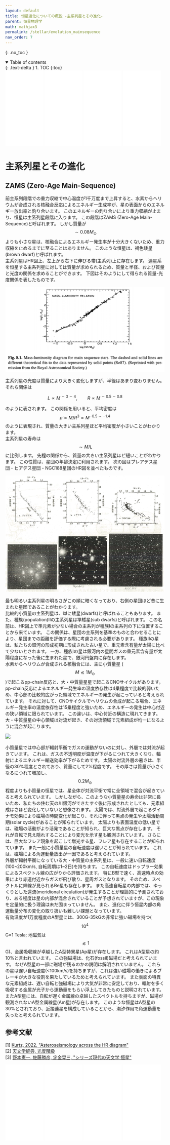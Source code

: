 ```yaml
---
layout: default
title: 恒星進化についての概説 -主系列星とその進化-
parent: 恒星物理学
math: mathjax3
permalink: /stellar/evolution_mainsequence
nav_order: 7
---
```


{: .no_toc }

<details open markdown="block">
  <summary>
    Table of contents
  </summary>
  {: .text-delta }
1. TOC
{:toc}
</details>

<iframe sandbox="allow-popups allow-scripts allow-modals allow-forms allow-same-origin" style="width:120px;height:240px;" marginwidth="0" marginheight="0" scrolling="no" frameborder="0" src="//rcm-fe.amazon-adsystem.com/e/cm?lt1=_blank&bc1=000000&IS2=1&bg1=FFFFFF&fc1=000000&lc1=0000FF&t=nakasho010d-22&language=ja_JP&o=9&p=8&l=as4&m=amazon&f=ifr&ref=as_ss_li_til&asins=4535607273&linkId=1cea0e65f198098664e273dc87bb11aa"></iframe> <iframe sandbox="allow-popups allow-scripts allow-modals allow-forms allow-same-origin" style="width:120px;height:240px;" marginwidth="0" marginheight="0" scrolling="no" frameborder="0" src="//rcm-fe.amazon-adsystem.com/e/cm?lt1=_blank&bc1=000000&IS2=1&bg1=FFFFFF&fc1=000000&lc1=0000FF&t=nakasho010d-22&language=ja_JP&o=9&p=8&l=as4&m=amazon&f=ifr&ref=as_ss_li_til&asins=4769916434&linkId=bcd899a3fcbddde6902d952cfbcb362d"></iframe> <iframe sandbox="allow-popups allow-scripts allow-modals allow-forms allow-same-origin" style="width:120px;height:240px;" marginwidth="0" marginheight="0" scrolling="no" frameborder="0" src="//rcm-fe.amazon-adsystem.com/e/cm?lt1=_blank&bc1=000000&IS2=1&bg1=FFFFFF&fc1=000000&lc1=0000FF&t=nakasho010d-22&language=ja_JP&o=9&p=8&l=as4&m=amazon&f=ifr&ref=as_ss_li_til&asins=4254131178&linkId=df352ef9ddcb1ed7bd7daf1d11bb2ff7"></iframe> <iframe sandbox="allow-popups allow-scripts allow-modals allow-forms allow-same-origin" style="width:120px;height:240px;" marginwidth="0" marginheight="0" scrolling="no" frameborder="0" src="//rcm-fe.amazon-adsystem.com/e/cm?lt1=_blank&bc1=000000&IS2=1&bg1=FFFFFF&fc1=000000&lc1=0000FF&t=nakasho010d-22&language=ja_JP&o=9&p=8&l=as4&m=amazon&f=ifr&ref=as_ss_li_til&asins=4254137796&linkId=fbe4a9946970c35d3676fad8f7c7d872"></iframe>

# 主系列星とその進化

## ZAMS (Zero-Age Main-Sequence)

前主系列段階での重力収縮で中心温度が1千万度まで上昇すると、水素からヘリウムが合成される核融合反応によるエネルギー生成率が、星の表面からのエネルギー放出率と釣り合います。
このエネルギーの釣り合いにより重力収縮が止まり、恒星は主系列星段階に入ります。
この段階はZAMS (Zero-Age Main-Sequence)と呼ばれます。
しかし質量が$$\sim 0.08 M_\odot$$よりも小さな星は、核融合によるエネルギー発生率が十分大きくないため、重力収縮を止めるまでに至ることはありません。
このような恒星は、褐色矮星 (brown dwarf)と呼ばれます。  
主系列星はHR図上、左上から右下に伸びる帯(主系列)上に存在します。
連星系を恒星する主系列星に対しては質量が求められるため、質量と半径、および質量と光度の関係を求めることができます。
下図はそのようにして得られる質量-光度関係を表したものです。

![](assets/images/stellar/evolution_mainsequence_01.png)

主系列星の光度は質量により大きく変化しますが、半径はあまり変わりません。
それら関係は

$$
L 
\propto M^{\sim 3 \sim 4}, \qquad 
R 
\propto M^{\sim 0.5 \sim 0.8}
$$

のように表されます。
この関係を用いると、平均密度は$$\bar{\rho} \propto M / R^3 \propto M^{-0.5 \sim -1.4}$$のように表現され、質量の大きい主系列星ほど平均密度が小さいことがわかります。  
主系列星の寿命は$$\sim M/L$$に比例します。
先程の関係から、質量の大きい主系列星ほど短いことがわかります。
この性質は、星団の年齢決定に利用されます。
次の図はプレアデス星団・ヒアデス星団・NGC188星団のHR図を並べたものです。

![](assets/images/stellar/evolution_mainsequence_02.png)

最も明るい主系列星の明るさがこの順に暗くなっており、右側の星団ほど昔に生まれた星団であることがわかります。  
比較的小質量の主系列星は、単に矮星(dwarfs)と呼ばれることもあります。
また、種族(population)IIの主系列星は準矮星(sub dwarfs)と呼ばれます。
この名前は、HR図上で準元素が少ない場合の主系列が種族Iの主系列の下に位置することから来ています。
この関係は、星団の主系列を基準のものと合わせることにより、星団までの距離を評価する際に考慮される必要があります。
種族IIの星は、私たちの銀河の形成初期に形成された古い星で、重元素含有量が太陽に比べて少ないとされます。
一方、種族Iの星は銀河内の星間ガスの重元素含有量が太陽程度になった後に生まれた星で、銀河円盤内に存在します。  
水素からヘリウムが合成される核融合には、主に小質量星 ($$M \lesssim 1 M_\odot$$)で起こるpp-chain反応と、大・中質量星星で起こるCNOサイクルがあります。
pp-chain反応によるエネルギー発生率の温度依存性は4乗程度で比較的弱いため、中心部の比較的広がった領域でエネルギーの発生が起こっていると考えられています。
それに対して、CNOサイクルでヘリウムの合成が起こる場合、エネルギー発生率の温度依存性は15乗程度と強いため、エネルギーの発生は中心付近の狭い領域に限られています。
この違いは、中心付近の構造に現れてきます。
大・中質量星の中心領域は対流が起き、その対流領域で元素組成が均一になるように混合が起こります。

![](assets/images/stellar/evolution_mainsequence_03.png)

小質量星では中心部が輻射平衡でガスの運動がないのに対し、外層では対流が起きています。
これは、ガスの不透明度が温度が下がるにつれて大きくなり、輻射によるエネルギー輸送効率が下がるためです。
太陽の対流外層の暑さは、半径の30%程度とされており、質量にして2%程度です。
その厚さは質量が小さくなるにつれて増加し、$$0.2 M_\odot$$程度よりも小質量の恒星では、星全体が対流平衡で常に全領域で混合が起きていると考えられています。
しかしながら、このような小質量星の寿命は非常に長いため、私たちの住む天の川銀河ができたすぐ後に形成されたとしても、元素組成はさほど変化していないと想像されます。
太陽では、対流外層で起こるダイナモ効果により磁場の時間変化が起こり、それに伴って黒点の発生や太陽活動周期(solar cycle)があることが知られています。
太陽よりも表面温度の低い星では、磁場の活動がより活発であることが知られ、巨大な黒点が存在します。
それが自転で見え隠れすることにより変光を示す星も観測されています。
さらには、巨大なフレア現象を起こして増光する星、フレア星も存在することが知られています。
また一般に小質量星の自転速度は遅いことが知られています。
これは、磁場による角運動量放出が一因であると考えられています。  
外層が輻射平衡になっている大・中質量の主系列星は、一般に速い自転速度(100~200km/s, 自転周期は1~2日)を持ちます。
この自転速度はドップラー効果によるスペクトル線の広がりから評価されます。
特にB型で速く、高速時点の効果により赤道付近からガスが飛び散り、星周ガスとなります。
そのため、スペクトルに輝線が見られるBe星も存在します。
また高速自転星の内部では、ゆっくりとした還流(meridional circulation)が発生することが理論的に予測されており、ある程度は星の内部が混合されていることが予想されていますが、この現象を定量的に扱う理論は未だ固まっていません。
また、進化に伴う恒星内部の角運動量分布の変化の取り扱いも難しい課題となっています。  
有効温度が1万度程度のA型星には、300G-35kGの非常に強い磁場を持つ($$10^4$$G=1 Tesla; 地磁気は$$\lesssim 1$$G)、金属吸収線が卓越したA型特異星(Ap星)が存在します。
これはA型星の約10%と言われています。
この強磁場は、化石(fossil)磁場だと考えられています。
なぜA型星の一部に磁場が残るのかの説明は解明されていません。
これらの星は遅い自転速度(<100km/s)を持ちますが、これは強い磁場の働きによるブレーキが大きな役割を果たしているためと考えられています。
また表面の特異な元素組成は、遅い自転と強磁場により大気が非常に安定しており、輻射を多く吸収する金属が光子から運動量をもらい浮上してきたものと説明されています。
またA型星には、自転が遅く金属線の卓越したスペクトルを持ちますが、磁場が観測されないA型金属線星(Am星)が存在します。
このような恒星はA型星の30%とされており、近接連星を構成していることから、潮汐作用で角運動量を失ったと考えられています。

## 参考文献

[1] [Kurtz, 2022, "Asteroseismology across the HR diagram"](https://arxiv.org/abs/2201.11629)  
[2] [天文学辞典, 光度階級](https://astro-dic.jp/luminosity-class/)  
[3] [野本憲一, 佐藤勝彦, 定金晃三, "シリーズ現代の天文学 恒星"](https://amzn.to/3tithNI)  

<iframe sandbox="allow-popups allow-scripts allow-modals allow-forms allow-same-origin" style="width:120px;height:240px;" marginwidth="0" marginheight="0" scrolling="no" frameborder="0" src="//rcm-fe.amazon-adsystem.com/e/cm?lt1=_blank&bc1=000000&IS2=1&bg1=FFFFFF&fc1=000000&lc1=0000FF&t=nakasho010d-22&language=ja_JP&o=9&p=8&l=as4&m=amazon&f=ifr&ref=as_ss_li_til&asins=4535607273&linkId=1cea0e65f198098664e273dc87bb11aa"></iframe> <iframe sandbox="allow-popups allow-scripts allow-modals allow-forms allow-same-origin" style="width:120px;height:240px;" marginwidth="0" marginheight="0" scrolling="no" frameborder="0" src="//rcm-fe.amazon-adsystem.com/e/cm?lt1=_blank&bc1=000000&IS2=1&bg1=FFFFFF&fc1=000000&lc1=0000FF&t=nakasho010d-22&language=ja_JP&o=9&p=8&l=as4&m=amazon&f=ifr&ref=as_ss_li_til&asins=4769916434&linkId=bcd899a3fcbddde6902d952cfbcb362d"></iframe> <iframe sandbox="allow-popups allow-scripts allow-modals allow-forms allow-same-origin" style="width:120px;height:240px;" marginwidth="0" marginheight="0" scrolling="no" frameborder="0" src="//rcm-fe.amazon-adsystem.com/e/cm?lt1=_blank&bc1=000000&IS2=1&bg1=FFFFFF&fc1=000000&lc1=0000FF&t=nakasho010d-22&language=ja_JP&o=9&p=8&l=as4&m=amazon&f=ifr&ref=as_ss_li_til&asins=4254131178&linkId=df352ef9ddcb1ed7bd7daf1d11bb2ff7"></iframe> <iframe sandbox="allow-popups allow-scripts allow-modals allow-forms allow-same-origin" style="width:120px;height:240px;" marginwidth="0" marginheight="0" scrolling="no" frameborder="0" src="//rcm-fe.amazon-adsystem.com/e/cm?lt1=_blank&bc1=000000&IS2=1&bg1=FFFFFF&fc1=000000&lc1=0000FF&t=nakasho010d-22&language=ja_JP&o=9&p=8&l=as4&m=amazon&f=ifr&ref=as_ss_li_til&asins=4254137796&linkId=fbe4a9946970c35d3676fad8f7c7d872"></iframe>